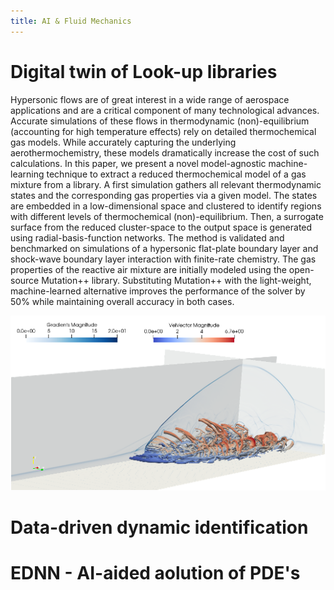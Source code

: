 ```yaml
---
title: AI & Fluid Mechanics
---
```


# Digital twin of Look-up libraries
Hypersonic flows are of great interest in a wide range of aerospace applications and are a critical component of many technological advances. Accurate simulations of these flows in thermodynamic (non)-equilibrium (accounting for high temperature effects) rely on detailed thermochemical gas models. While accurately capturing the underlying aerothermochemistry, these models dramatically increase the cost of such calculations. In this paper, we present a novel model-agnostic machine-learning technique to extract a reduced thermochemical model of a gas mixture from a library. A first simulation gathers all relevant thermodynamic states and the corresponding gas properties via a given model. The states are embedded in a low-dimensional space and clustered to identify regions with different levels of thermochemical (non)-equilibrium. Then, a surrogate surface from the reduced cluster-space to the output space is generated using radial-basis-function networks.
The method is validated and benchmarked on simulations of a hypersonic flat-plate boundary layer and shock-wave boundary layer interaction with finite-rate chemistry. The gas properties of the reactive air mixture are initially modeled using the open-source Mutation++ library. Substituting Mutation++ with the light-weight, machine-learned alternative improves the performance of the solver by 50% while maintaining overall accuracy in both cases.

![Jet in Cross Flow at Hypersonic](jicf.png "jicf")

# Data-driven dynamic identification

# EDNN - AI-aided aolution of PDE's

